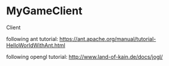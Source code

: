 # MyGameClient
Client


following ant tutorial:
https://ant.apache.org/manual/tutorial-HelloWorldWithAnt.html

following opengl tutorial:
http://www.land-of-kain.de/docs/jogl/
